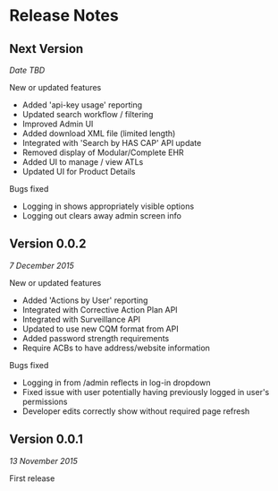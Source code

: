 # Release Notes

## Next Version
_Date TBD_

New or updated features
* Added 'api-key usage' reporting
* Updated search workflow / filtering
* Improved Admin UI
* Added download XML file (limited length)
* Integrated with 'Search by HAS CAP' API update
* Removed display of Modular/Complete EHR
* Added UI to manage / view ATLs
* Updated UI for Product Details

Bugs fixed
* Logging in shows appropriately visible options
* Logging out clears away admin screen info

## Version 0.0.2
_7 December 2015_

New or updated features
* Added 'Actions by User' reporting
* Integrated with Corrective Action Plan API
* Integrated with Surveillance API
* Updated to use new CQM format from API
* Added password strength requirements
* Require ACBs to have address/website information

Bugs fixed
* Logging in from /admin reflects in log-in dropdown
* Fixed issue with user potentially having previously logged in user's permissions
* Developer edits correctly show without required page refresh

## Version 0.0.1
_13 November 2015_

First release
